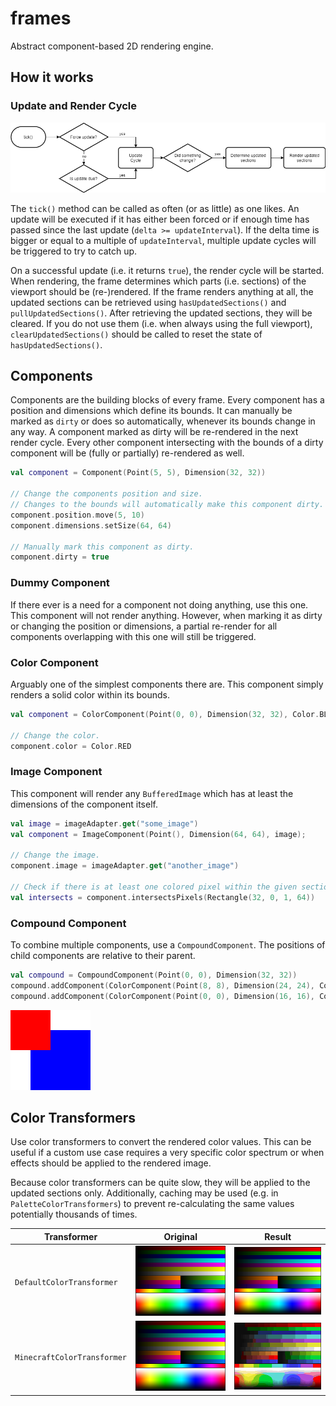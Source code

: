 frames
======

Abstract component-based 2D rendering engine.

## How it works

### Update and Render Cycle

![](.gitlab/assets/frames_flow.png)

The `tick()` method can be called as often (or as little) as one likes. An update will be executed if it has either been forced or if enough time has
passed since the last update (`delta >= updateInterval`). If the delta time is bigger or equal to a multiple of `updateInterval`, multiple update
cycles will be triggered to try to catch up.

On a successful update (i.e. it returns `true`), the render cycle will be started. When rendering, the frame determines which parts (i.e. sections) of
the viewport should be (re-)rendered. If the frame renders anything at all, the updated sections can be retrieved using `hasUpdatedSections()` and
`pullUpdatedSections()`. After retrieving the updated sections, they will be cleared. If you do not use them (i.e. when always using the full
viewport), `clearUpdatedSections()` should be called to reset the state of `hasUpdatedSections()`.

## Components

Components are the building blocks of every frame. Every component has a position and dimensions which define its bounds. It can manually be marked
as `dirty` or does so automatically, whenever its bounds change in any way. A component marked as dirty will be re-rendered in the next render cycle.
Every other component intersecting with the bounds of a dirty component will be (fully or partially) re-rendered as well.

```kotlin
val component = Component(Point(5, 5), Dimension(32, 32))

// Change the components position and size.
// Changes to the bounds will automatically make this component dirty.
component.position.move(5, 10)
component.dimensions.setSize(64, 64)

// Manually mark this component as dirty.
component.dirty = true
```

### Dummy Component

If there ever is a need for a component not doing anything, use this one. This component will not render anything. However, when marking it as dirty
or changing the position or dimensions, a partial re-render for all components overlapping with this one will still be triggered.

### Color Component

Arguably one of the simplest components there are. This component simply renders a solid color within its bounds.

```kotlin
val component = ColorComponent(Point(0, 0), Dimension(32, 32), Color.BLUE)

// Change the color.
component.color = Color.RED
```

### Image Component

This component will render any `BufferedImage` which has at least the dimensions of the component itself.

```kotlin
val image = imageAdapter.get("some_image")
val component = ImageComponent(Point(), Dimension(64, 64), image);

// Change the image.
component.image = imageAdapter.get("another_image")

// Check if there is at least one colored pixel within the given section.
val intersects = component.intersectsPixels(Rectangle(32, 0, 1, 64))
```

### Compound Component

To combine multiple components, use a `CompoundComponent`. The positions of child components are relative to their parent.

```kotlin
val compound = CompoundComponent(Point(0, 0), Dimension(32, 32))
compound.addComponent(ColorComponent(Point(8, 8), Dimension(24, 24), Color.BLUE))
compound.addComponent(ColorComponent(Point(0, 0), Dimension(16, 16), Color.RED))
```

![](.gitlab/assets/compound.png)

## Color Transformers

Use color transformers to convert the rendered color values. This can be useful if a custom use case requires a very specific color spectrum or when
effects should be applied to the rendered image.

Because color transformers can be quite slow, they will be applied to the updated sections only. Additionally, caching may be used (e.g. in
`PaletteColorTransformers`) to prevent re-calculating the same values potentially thousands of times.

| Transformer | Original | Result |
| ----------- | -------- | ------ |
| `DefaultColorTransformer` | ![](./resources/rgb_full.png) | ![](./resources/rgb_full.png) |
| `MinecraftColorTransformer` | ![](./resources/rgb_full.png) | ![](.gitlab/assets/rgb_minecraft.png) |
